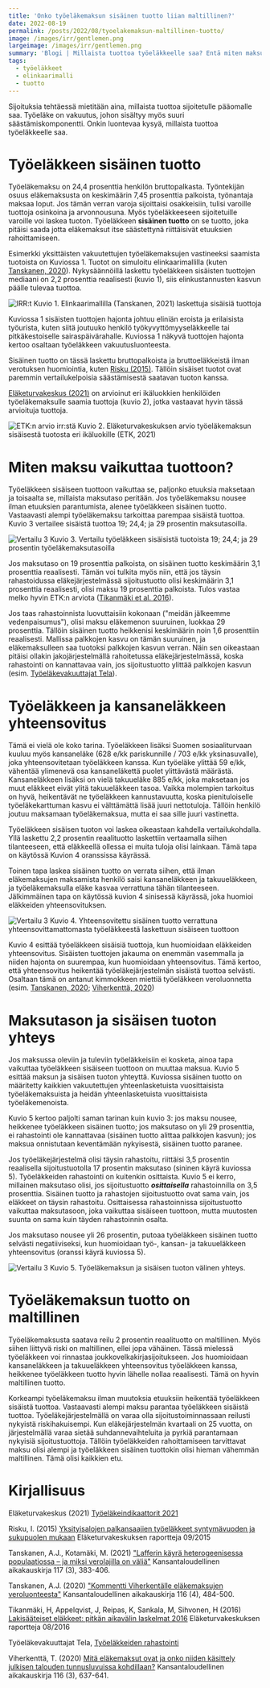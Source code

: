 ```yaml
---
title: 'Onko työeläkemaksun sisäinen tuotto liian maltillinen?'
date: 2022-08-19
permalink: /posts/2022/08/tyoelakemaksun-maltillinen-tuotto/
image: /images/irr/gentlemen.png
largeimage: /images/irr/gentlemen.png
summary: 'Blogi | Millaista tuottoa työeläkkeelle saa? Entä miten maksunnousu tai -lasku vaikuttaa tähän tuotoon?'
tags:
  - työeläkkeet
  - elinkaarimalli
  - tuotto
---
```


Sijoituksia tehtäessä mietitään aina, millaista tuottoa sijoitetulle pääomalle saa. 
Työeläke on vakuutus, johon sisältyy myös suuri säästämiskomponentti.
Onkin luontevaa kysyä, millaista tuottoa työeläkkeelle saa. 

Työeläkkeen sisäinen tuotto
======

Työeläkemaksu on 24,4 prosenttia henkilön bruttopalkasta. Työntekijän osuus eläkemaksusta on keskimäärin 7,45 prosenttia palkoista, työnantaja maksaa loput. 
Jos tämän verran varoja sijoittaisi osakkeisiin, tulisi varoille tuottoja osinkoina ja arvonnousuna. Myös työeläkkeeseen sijoitetuille varoille
voi laskea tuoton. Työeläkkeen **sisäinen tuotto** on se tuotto, joka pitäisi saada jotta eläkemaksut itse säästettynä riittäisivät etuuksien rahoittamiseen.

Esimerkki yksittäisten vakuutettujen työeläkemaksujen vastineeksi saamista tuotoista on Kuviossa 1. Tuotot on simuloitu 
elinkaarimallilla (kuten [Tanskanen, 2020](https://www.taloustieteellinenyhdistys.fi/wp-content/uploads/2020/12/KAK_4_2020_WEB-105-109.pdf)).
Nykysäännöillä laskettu työeläkkeen sisäisten tuottojen mediaani on 2,2 prosenttia reaalisesti (kuvio 1), siis 
elinkustannusten kasvun päälle tulevaa tuottoa. 

![IRR:t](/images/irr/irr.png)
Kuvio 1. Elinkaarimallilla (Tanskanen, 2021) laskettuja sisäisiä tuottoja 

Kuviossa 1 sisäisten tuottojen hajonta johtuu eliniän eroista ja erilaisista työurista, kuten siitä joutuuko henkilö työkyvyttömyyseläkkeelle
tai pitkäkestoiselle sairaspäivärahalle. Kuviossa 1 näkyvä tuottojen hajonta kertoo osaltaan työeläkkeen vakuutusluonteesta.

Sisäinen tuotto on tässä laskettu bruttopalkoista ja bruttoeläkkeistä ilman verotuksen huomiointia, kuten [Risku (2015)](https://www.julkari.fi/bitstream/handle/10024/129556/Yksityisalojenpalkansaajientyoelakkeetsyntymavuodenjasukupuolenmukaan.pdf). 
Tällöin sisäiset tuotot ovat paremmin vertailukelpoisia säästämisestä saatavan tuoton kanssa.

[Eläketurvakeskus (2021)](https://www.julkari.fi/handle/10024/143130) on arvioinut eri ikäluokkien henkilöiden työeläkemaksulle saamia tuottoja (kuvio 2), jotka vastaavat hyvin 
tässä arvioituja tuottoja. 

![ETK:n arvio irr:stä](/images/irr/etk.png)
Kuvio 2. Eläketurvakeskuksen arvio työeläkemaksun sisäisestä tuotosta eri ikäluokille (ETK, 2021)

Miten maksu vaikuttaa tuottoon?
======

Työeläkkeen sisäiseen tuottoon vaikuttaa se, paljonko etuuksia maksetaan ja toisaalta se, millaista maksutaso peritään.
Jos työeläkemaksu nousee ilman etuuksien parantumista, alenee työeläkkeen sisäinen tuotto. Vastaavasti alempi työeläkemaksu
tarkoittaa parempaa sisäistä tuottoa. Kuvio 3 vertailee sisäistä tuottoa 19; 24,4; ja 29 prosentin maksutasoilla. 

![Vertailu 3](/images/irr/vertailu3.png)
Kuvio 3. Vertailu työeläkkeen sisäisistä tuotoista 19; 24,4; ja 29 prosentin työeläkemaksutasoilla

Jos maksutaso on 19 prosenttia palkoista, on sisäinen tuotto keskimäärin 3,1 prosenttia reaalisesti. Tämän voi tulkita myös niin,
että jos täysin rahastoidussa eläkejärjestelmässä sijoitustuotto olisi keskimäärin 3,1 prosenttia reaalisesti, olisi maksu 19 prosenttia palkoista.
Tulos vastaa melko hyvin ETK:n arviota ([Tikanmäki et al. 2016](https://www.julkari.fi/handle/10024/131352)).

Jos taas rahastoinnista luovuttaisiin kokonaan ("meidän jälkeemme vedenpaisumus"), olisi maksu eläkemenon suuruinen, luokkaa 29 prosenttia.
Tällöin sisäinen tuotto heikkenisi keskimäärin noin 1,6 prosenttiin reaalisesti. Mallissa palkkojen kasvu on tämän suuruinen, ja
eläkemaksulleen saa tuotoksi palkkojen kasvun verran. Näin sen oikeastaan pitäisi ollakin jakojärjestelmällä rahoitetussa 
eläkejärjestelmässä, koska rahastointi on kannattavaa vain, jos sijoitustuotto ylittää palkkojen kasvun (esim. [Työeläkevakuuttajat Tela](https://www.tela.fi/tyoelakkeiden-rahoitus/rahoituksen-periaatteet/rahastointi/)).

Työeläkkeen ja kansaneläkkeen yhteensovitus
======

Tämä ei vielä ole koko tarina. Työeläkkeen lisäksi Suomen sosiaaliturvaan kuuluu myös kansaneläke (628 e/kk pariskunnille / 703 e/kk yksinasuvalle), joka yhteensovitetaan työeläkkeen kanssa. 
Kun työeläke ylittää 59 e/kk, vähentää ylimenevä osa kansaneläkettä puolet ylittävästä määrästä. 
Kansaneläkkeen lisäksi on vielä takuueläke 885 e/kk, joka maksetaan jos muut eläkkeet eivät ylitä takuueläkkeen tasoa.
Vaikka molempien tarkoitus on hyvä, heikentävät ne työeläkkeen kannustavuutta, koska pienituloiselle 
työeläkekarttuman kasvu ei välttämättä lisää juuri nettotuloja.
Tällöin henkilö joutuu maksamaan työeläkemaksua, mutta ei saa sille juuri vastinetta.

Työeläkkeen sisäisen tuoton voi laskea oikeastaan kahdella vertailukohdalla. Yllä laskettu 2,2 prosentin reaalituotto laskettiin
vertaamalla siihen tilanteeseen, että eläkkeellä ollessa ei muita tuloja olisi lainkaan. Tämä tapa on käytössä Kuvion 4
oranssissa käyrässä.

Toinen tapa laskea sisäinen tuotto on verrata siihen, että ilman eläkemaksujen maksamista henkilö saisi
kansaneläkkeen ja takuueläkkeen, ja työeläkemaksulla eläke kasvaa verrattuna tähän tilanteeseen. 
Jälkimmäinen tapa on käytössä kuvion 4 sinisessä käyrässä, joka huomioi eläkkeiden yhteensovituksen.

![Vertailu 3](/images/irr/yhtsov_vs_pelkka.png)
Kuvio 4. Yhteensovitettu sisäinen tuotto verrattuna yhteensovittamattomasta työeläkkeestä laskettuun sisäiseen tuottoon

Kuvio 4 esittää työeläkkeen sisäisiä tuottoja, kun huomioidaan eläkkeiden yhteensovitus. 
Sisäisten tuottojen jakauma on enemmän vasemmalla ja niiden hajonta on suurempaa, kun huomioidaan yhteensovitus.
Tämä kertoo, että yhteensovitus heikentää työeläkejärjestelmän sisäistä tuottoa selvästi.
Osaltaan tämä on antanut kimmokkeen miettiä työeläkkeen veroluonnetta (esim. [Tanskanen, 2020](https://www.taloustieteellinenyhdistys.fi/wp-content/uploads/2020/12/KAK_4_2020_WEB-105-109.pdf); [Viherkenttä, 2020](https://www.taloustieteellinenyhdistys.fi/wp-content/uploads/2020/10/KAK_3_2020_WEB-86-102.pdf))

Maksutason ja sisäisen tuoton yhteys
=====

Jos maksussa oleviin ja tuleviin työeläkkeisiin ei kosketa, ainoa tapa vaikuttaa työeläkkeen sisäiseen tuottoon on muuttaa maksua.
Kuvio 5 esittää maksun ja sisäisen tuoton yhteyttä. Kuviossa sisäinen tuotto on määritetty kaikkien vakuutettujen yhteenlasketuista 
vuosittaisista työeläkemaksuista ja heidän yhteenlasketuista vuosittaisista työeläkemenoista. 

Kuvio 5 kertoo paljolti saman tarinan kuin kuvio 3: jos maksu nousee, heikkenee työeläkkeen sisäinen tuotto; 
jos maksutaso on yli 29 prosenttia, ei rahastointi ole kannattavaa (sisäinen tuotto alittaa palkkojen kasvun); 
jos maksua onnistutaan keventämään nykyisestä, sisäinen tuotto paranee.

Jos työeläkejärjestelmä olisi täysin rahastoitu, riittäisi 3,5 prosentin reaalisella sijoitustuotolla 17 prosentin maksutaso (sininen käyrä kuviossa 5).
Työeläkkeiden rahastointi on kuitenkin osittaista. Kuvio 5 ei kerro, millainen maksutaso olisi, jos 
sijoitustuotto ***osittaisella*** rahastoinnilla on 3,5 prosenttia. 
Sisäinen tuotto ja rahastojen sijoitustuotto ovat sama vain, jos eläkkeet on täysin rahastoitu. 
Osittaisessa rahastoinnissa sijoitustuotto vaikuttaa maksutasoon, joka vaikuttaa sisäiseen tuottoon, mutta 
muutosten suunta on sama kuin täyden rahastoinnin osalta.

Jos maksutaso nousee yli 26 prosentin, putoaa työeläkkeen sisäinen tuotto selvästi negatiiviseksi, kun huomioidaan
työ-, kansan- ja takuueläkkeen yhteensovitus (oranssi käyrä kuviossa 5). 

![Vertailu 3](/images/irr/maksu_vs_irr.png)
Kuvio 5. Työeläkemaksun ja sisäisen tuoton välinen yhteys.

Työeläkemaksun tuotto on maltillinen
======

Työeläkemaksusta saatava reilu 2 prosentin reaalituotto on maltillinen. Myös siihen liittyvä riski on maltillinen, ellei jopa vähäinen. 
Tässä mielessä työeläkkeen voi rinnastaa joukkovelkakirjasijoitukseen. Jos huomioidaan kansaneläkkeen ja takuueläkkeen yhteensovitus työeläkkeen kanssa, 
heikkenee työeläkkeen tuotto hyvin lähelle nollaa reaalisesti. Tämä on hyvin maltillinen tuotto.

Korkeampi työeläkemaksu ilman muutoksia etuuksiin heikentää työeläkkeen sisäistä tuottoa. Vastaavasti alempi maksu parantaa työeläkkeen sisäistä tuottoa.
Työeläkejärjestelmällä on varaa olla sijoitustoiminnassaan reilusti nykyistä riskihakuisempi. Kun eläkejärjestelmän kvartaali on
25 vuotta, on järjestelmällä varaa sietää suhdannevaihteluita ja pyrkiä parantamaan nykyisiä sijoitustuottoja. Tällöin työeläkkeiden rahoittamiseen 
tarvittavat maksu olisi alempi ja työeläkkeen sisäinen tuottokin olisi hieman vähemmän maltillinen. Tämä olisi kaikkien etu.

Kirjallisuus
======

Eläketurvakeskus (2021) [Työeläkeindikaattorit 2021](https://www.julkari.fi/handle/10024/143130)

Risku, I. (2015) [Yksityisalojen palkansaajien työeläkkeet syntymävuoden ja sukupuolen mukaan](https://www.julkari.fi/bitstream/handle/10024/129556/Yksityisalojenpalkansaajientyoelakkeetsyntymavuodenjasukupuolenmukaan.pdf) Eläketurvakeskuksen raportteja 09/2015

Tanskanen, A.J., Kotamäki, M. (2021) ["Lafferin käyrä heterogeenisessa populaatiossa – ja miksi verolajilla on väliä"](https://www.taloustieteellinenyhdistys.fi/wp-content/uploads/2021/10/KAK_3_2021_WEB-53-76.pdf) Kansantaloudellinen aikakauskirja 117 (3), 383-406.

Tanskanen, A.J. (2020) ["Kommentti Viherkentälle eläkemaksujen veroluonteesta"](https://www.taloustieteellinenyhdistys.fi/wp-content/uploads/2020/12/KAK_4_2020_WEB-105-109.pdf) Kansantaloudellinen aikakauskirja 116 (4), 484-500.

Tikanmäki, H, Appelqvist, J, Reipas, K, Sankala, M, Sihvonen, H (2016) [Lakisääteiset eläkkeet: pitkän aikavälin laskelmat 2016](https://www.julkari.fi/handle/10024/131352) Eläketurvakeskuksen raportteja 08/2016

Työeläkevakuuttajat Tela, [Työeläkkeiden rahastointi](https://www.tela.fi/tyoelakkeiden-rahoitus/rahoituksen-periaatteet/rahastointi/)

Viherkenttä, T. (2020) [Mitä eläkemaksut ovat ja onko niiden käsittely julkisen talouden tunnusluvuissa kohdillaan?](https://www.taloustieteellinenyhdistys.fi/wp-content/uploads/2020/10/KAK_3_2020_WEB-86-102.pdf) Kansantaloudellinen aikakauskirja 116 (3), 637-641.